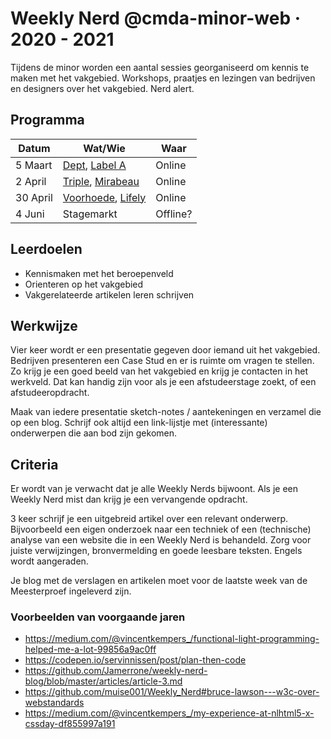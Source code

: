 # Weekly Nerd @cmda-minor-web · 2020 - 2021

Tijdens de minor worden een aantal sessies georganiseerd om kennis te maken met het vakgebied. 
Workshops, praatjes en lezingen van bedrijven en designers over het vakgebied. Nerd alert.

## Programma

| Datum  |  Wat/Wie | Waar  |
|---|---|---|
| 5 Maart  | [Dept](https://www.deptagency.com/nl-nl/), [Label A](http://www.labela.design) | Online  | 
| 2 April  | [Triple](https://www.wearetriple.com), [Mirabeau](https://www.mirabeau.nl) | Online  |
| 30 April  | [Voorhoede](https://www.voorhoede.nl/nl/), [Lifely](https://lifely.nl) | Online  | 
| 4 Juni  | Stagemarkt | Offline?  |


## Leerdoelen
- Kennismaken met het beroepenveld
- Orienteren op het vakgebied
- Vakgerelateerde artikelen leren schrijven

## Werkwijze
Vier keer wordt er een presentatie gegeven door iemand uit het vakgebied. 
Bedrijven presenteren een Case Stud en er is ruimte om vragen te stellen. 
Zo krijg je een goed beeld van het vakgebied en krijg je contacten in het werkveld. 
Dat kan handig zijn voor als je een afstudeerstage zoekt, of een afstudeeropdracht. 

Maak van iedere presentatie sketch-notes / aantekeningen en verzamel die op een blog. 
Schrijf ook altijd een link-lijstje met (interessante) onderwerpen die aan bod zijn gekomen.


## Criteria
Er wordt van je verwacht dat je alle Weekly Nerds bijwoont. 
Als je een Weekly Nerd mist dan krijg je een vervangende opdracht.

3 keer schrijf je een uitgebreid artikel over een relevant onderwerp. 
Bijvoorbeeld een eigen onderzoek naar een techniek of een (technische) analyse van een website die in een Weekly Nerd is behandeld. 
Zorg voor juiste verwijzingen, bronvermelding en goede leesbare teksten. 
Engels wordt aangeraden.

Je blog met de verslagen en artikelen moet voor de laatste week van de Meesterproef ingeleverd zijn.


### Voorbeelden van voorgaande jaren

* https://medium.com/@vincentkempers_/functional-light-programming-helped-me-a-lot-99856a9ac0ff
* https://codepen.io/servinnissen/post/plan-then-code
* https://github.com/Jamerrone/weekly-nerd-blog/blob/master/articles/article-3.md
* https://github.com/muise001/Weekly_Nerd#bruce-lawson---w3c-over-webstandards
* https://medium.com/@vincentkempers_/my-experience-at-nlhtml5-x-cssday-df855997a191


